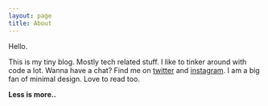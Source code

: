 ```yaml
---
layout: page
title: About
---
```


Hello.

This is my tiny blog. Mostly tech related stuff. I like to tinker around with code a lot. Wanna have a chat? Find me on [twitter](https://twitter.com/@laptop64) and [instagram](https://instagram.com/_dsouzadyn). I am a big fan of minimal design. Love to read too.

**Less is more..**
